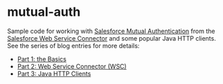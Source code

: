 # mutual-auth

Sample code for working with [Salesforce Mutual Authentication](https://help.salesforce.com/articleView?id=000240864&type=1) from the [Salesforce Web Service Connector](https://github.com/forcedotcom/wsc) and some popular Java HTTP clients. See the series of blog entries for more details:

* [Part 1: the Basics](http://blog.superpat.com/2018/01/25/salesforce-mutual-authentication-part-1-the-basics/)
* [Part 2: Web Service Connector (WSC)](http://blog.superpat.com/2018/01/29/salesforce-mutual-authentication-part-2-web-service-connector-wsc/)
* [Part 3: Java HTTP Clients](http://blog.superpat.com/2018/02/02/salesforce-mutual-authentication-part-3-java-http-clients/)